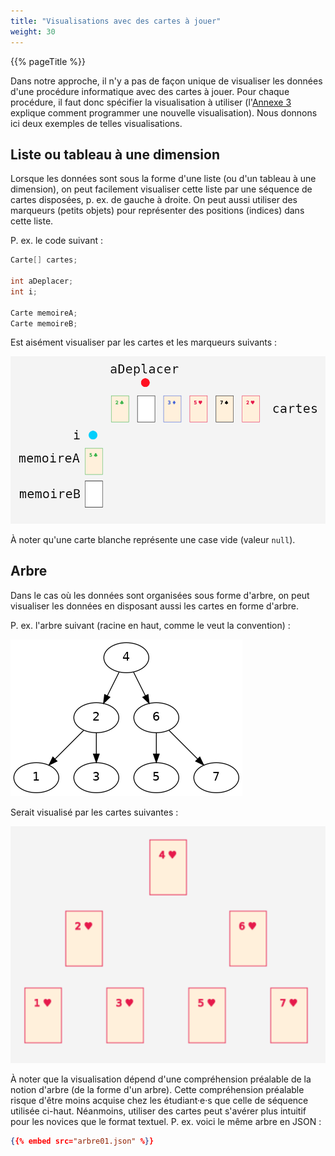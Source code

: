 ```yaml
---
title: "Visualisations avec des cartes à jouer"
weight: 30
---
```


{{% pageTitle %}}

Dans notre approche, il n'y a pas de façon unique de visualiser les données d'une procédure informatique avec des cartes à jouer.
Pour chaque procédure, il faut donc spécifier la visualisation à utiliser (l'<a href="/annexes/annexe_programmer_exemple/">Annexe 3</a> explique comment programmer une nouvelle visualisation).
Nous donnons ici deux exemples de telles visualisations.

## Liste ou tableau à une dimension

Lorsque les données sont sous la forme d'une liste (ou d'un tableau à une dimension), on peut facilement visualiser cette liste 
par une séquence de cartes disposées, p.&nbsp;ex. de gauche à droite.
On peut aussi utiliser des marqueurs (petits objets) pour représenter des positions (indices) dans cette liste.

P.&nbsp;ex. le code suivant&nbsp;:

```java
Carte[] cartes;

int aDeplacer;
int i;

Carte memoireA;
Carte memoireB;
```

Est aisément visualiser par les cartes et les marqueurs suivants&nbsp;:

<img class="figure" src="visualisation.png"/>

À noter qu'une carte blanche représente une case vide (valeur `null`).

## Arbre

Dans le cas où les données sont organisées sous forme d'arbre, on peut visualiser les données en disposant aussi les cartes en forme d'arbre.

P.&nbsp;ex. l'arbre suivant (racine en haut, comme le veut la convention)&nbsp;:

<img src="arbre01.png"/>

Serait visualisé par les cartes suivantes&nbsp;:

<img src="arbre01_cartes.png"/>

À noter que la visualisation dépend d'une compréhension préalable de la notion d'arbre (de la forme d'un arbre).
Cette compréhension préalable risque d'être moins acquise chez les étudiant·e·s que celle de séquence utilisée ci-haut.
Néanmoins, utiliser des cartes peut s'avérer plus intuitif pour les novices que le format textuel.
P.&nbsp;ex. voici le même arbre en JSON&nbsp;:

```json
{{% embed src="arbre01.json" %}}
```



        

